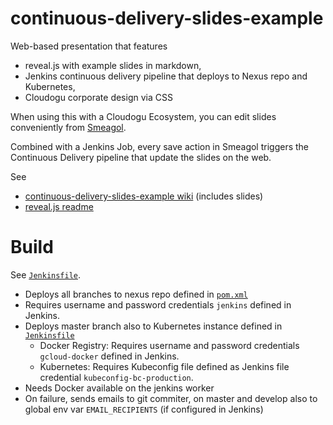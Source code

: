 # continuous-delivery-slides-example

Web-based presentation that features

* reveal.js with example slides in markdown,
* Jenkins continuous delivery pipeline that deploys to Nexus repo and Kubernetes,
* Cloudogu corporate design via CSS

When using this with a Cloudogu Ecosystem, you can edit slides conveniently from
[Smeagol](https://github.com/cloudogu/smeagol).

Combined with a Jenkins Job, every save action in Smeagol triggers the Continuous Delivery pipeline that update the 
slides on the web.

See
* [continuous-delivery-slides-example wiki](docs/Home.md) (includes slides)
* [reveal.js readme](README-reveal-js.md)

# Build

See [`Jenkinsfile`](Jenkinsfile).

* Deploys all branches to nexus repo defined in [`pom.xml`](pom.xml)
* Requires username and password credentials `jenkins` defined in Jenkins.
* Deploys master branch also to Kubernetes instance defined in [`Jenkinsfile`](Jenkinsfile)
  * Docker Registry: Requires username and password credentials `gcloud-docker` defined in Jenkins.
  * Kubernetes: Requires Kubeconfig file defined as Jenkins file credential `kubeconfig-bc-production`.
* Needs Docker available on the jenkins worker
* On failure, sends emails to git commiter, on master and develop also to global env var `EMAIL_RECIPIENTS` (if configured in Jenkins)
